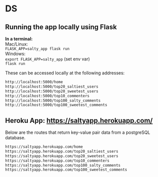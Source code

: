 # DS


## Running the app locally using Flask  
**In a terminal:**  
Mac/Linux:  
`FLASK_APP=salty_app flask run`  
Windows:  
`export FLASK_APP=salty_app` (set env var)  
`flask run`



These can be accessed locally at the following addresses: 
```sh 
http://localhost:5000/home
http://localhost:5000/top20_saltiest_users
http://localhost:5000/top20_sweetest_users
http://localhost:5000/top10_commenters
http://localhost:5000/top100_salty_comments
http://localhost:5000/top100_sweetest_comments
```  

## Heroku App: https://saltyapp.herokuapp.com/

Below are the routes that return key-value pair data from a postgreSQL database. 
```sh
https://saltyapp.herokuapp.com/home
https://saltyapp.herokuapp.com/top20_saltiest_users
https://saltyapp.herokuapp.com/top20_sweetest_users
https://saltyapp.herokuapp.com/top10_commenters
https://saltyapp.herokuapp.com/top100_salty_comments
https://saltyapp.herokuapp.com/top100_sweetest_comments
```


